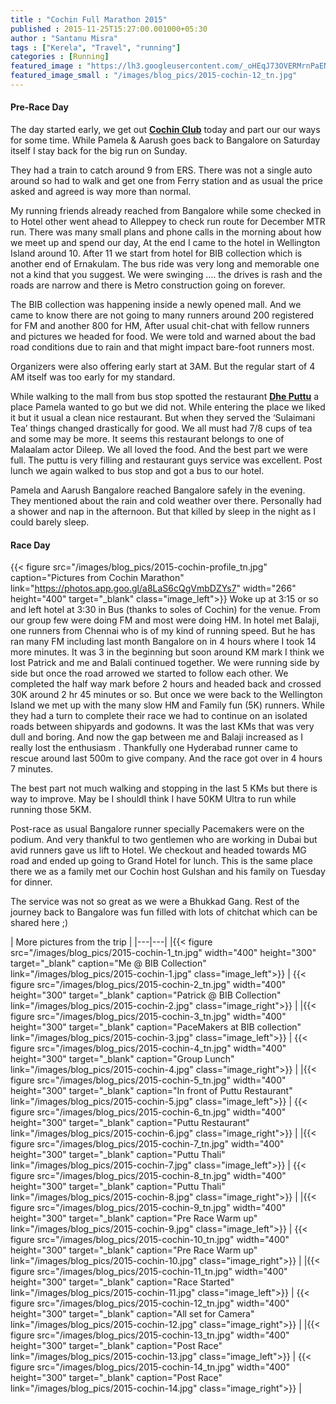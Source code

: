 ```yaml
---
title : "Cochin Full Marathon 2015"
published : 2015-11-25T15:27:00.001000+05:30
author : "Santanu Misra"
tags : ["Kerela", "Travel", "running"]
categories : [Running]
featured_image : "https://lh3.googleusercontent.com/_oHEqJ73OVERMrnPaEN-3adimcOlykby-Nhvv50ZRdl6BX4lGCWQtkXw_TpM9QF2fu4q-duZbdo9X_OEtmJcYZGLqljgKCL-HoN-r4AFCC8pPQEc0Uqqdz4rJKC35hf1Zibn0fO4f9s"
featured_image_small : "/images/blog_pics/2015-cochin-12_tn.jpg"
---
```

#### Pre-Race Day

The day started early, we get out [**Cochin Club**](http://www.cochinclub.in/) today and part our our ways for some time. While Pamela & Aarush goes back to Bangalore on Saturday itself I stay back for the big run on Sunday.

They had a train to catch around 9 from ERS. There was not a single auto around so had to walk and get one from Ferry station and as usual the price asked and agreed is way more than normal.

My running friends already reached from Bangalore while some checked in to Hotel other went ahead to Alleppey to check run route for December MTR run. There was many small plans and phone calls in the morning about how we meet up and spend our day, At the end I came to the hotel in Wellington Island around 10. After 11 we start from hotel for BIB collection which is another end of Ernakulam. The bus ride was very long and memorable one not a kind that you suggest. We were swinging …. the drives is rash and the roads are narrow and there is Metro construction going on forever.

The BIB collection was happening inside a newly opened mall. And we came to know there are not going to many runners around 200 registered for FM and another 800 for HM, After usual chit-chat with fellow runners and pictures we headed for food. We were told and warned about the bad road conditions due to rain and that might impact bare-foot runners most.

Organizers were also offering early start at 3AM. But the regular start of 4 AM itself was too early for my standard.

While walking to the mall from bus stop spotted the restaurant [**Dhe Puttu**](http://www.dheputtu.com/) a place Pamela wanted to go but we did not. While entering the place we liked it but it usual a clean nice restaurant. But when they served the ‘Sulaimani Tea’ things changed drastically for good. We all must had 7/8 cups of tea and some may be more. It seems this restaurant belongs to one of Malaalam actor Dileep. We all loved the food. And the best part we were full. The puttu is very filling and restaurant guys service was excellent. Post lunch we again walked to bus stop and got a bus to our hotel. 

Pamela and Aarush Bangalore reached Bangalore safely in the evening. They mentioned about the rain and cold weather over there. Personally had a shower and nap in the afternoon. But that killed by sleep in the night as I could barely sleep. 

#### Race Day

{{< figure src="/images/blog_pics/2015-cochin-profile_tn.jpg" caption="Pictures from Cochin Marathon" link="https://photos.app.goo.gl/a8LaS6cQgVmbDZYs7" width="266" height="400" target="_blank" class="image_left">}} Woke up at 3:15 or so and left hotel at 3:30 in Bus (thanks to soles of Cochin) for the venue. From our group few were doing FM and most were doing HM. In hotel met Balaji, one runners from Chennai who is of my kind of running speed. But he has ran many FM including last month Bangalore on in 4 hours where I took 14 more minutes. It was 3 in the beginning but soon around KM mark I think we lost Patrick and me and Balali continued together. We were running side by side but once the road arrowed we started to follow each other. We completed the half way mark before 2 hours and headed back and crossed 30K around 2 hr 45 minutes or so. But once we were back to the Wellington Island we met up with the many slow HM and Family fun (5K) runners. While they had a turn to complete their race we had to continue on an isolated roads between shipyards and godowns. It was the last KMs that was very dull and boring. And now the gap between me and Balaji increased as I really lost the enthusiasm . Thankfully one Hyderabad runner came to rescue around last 500m to give company. And the race got over in 4 hours 7 minutes.

The best part not much walking and stopping in the last 5 KMs but there is way to improve. May be I shouldI think I have 50KM Ultra to run while running those 5KM. 

Post-race as usual Bangalore runner specially Pacemakers were on the podium. And very thankful to two gentlemen who are working in Dubai but avid runners gave us lift to Hotel. We checkout and headed towards MG road and ended up going to Grand Hotel for lunch. This is the same place there we as a family met our Cochin host Gulshan and his family on Tuesday for dinner.

The service was not so great as we were a Bhukkad Gang. Rest of the journey back to Bangalore was fun filled with lots of chitchat which can be shared here ;)

|  More  pictures from the trip    |
|---|---|
|{{< figure src="/images/blog_pics/2015-cochin-1_tn.jpg" width="400" height="300" target="_blank" caption="Me @ BIB Collection" link="/images/blog_pics/2015-cochin-1.jpg" class="image_left">}} | {{< figure src="/images/blog_pics/2015-cochin-2_tn.jpg" width="400" height="300" target="_blank" caption="Patrick @ BIB Collection" link="/images/blog_pics/2015-cochin-2.jpg"  class="image_right">}} |
|{{< figure src="/images/blog_pics/2015-cochin-3_tn.jpg" width="400" height="300" target="_blank" caption="PaceMakers at BIB collection" link="/images/blog_pics/2015-cochin-3.jpg" class="image_left">}} | {{< figure src="/images/blog_pics/2015-cochin-4_tn.jpg" width="400" height="300" target="_blank" caption="Group Lunch" link="/images/blog_pics/2015-cochin-4.jpg"  class="image_right">}} |
|{{< figure src="/images/blog_pics/2015-cochin-5_tn.jpg" width="400" height="300" target="_blank" caption="In front of Puttu Restaurant" link="/images/blog_pics/2015-cochin-5.jpg" class="image_left">}} | {{< figure src="/images/blog_pics/2015-cochin-6_tn.jpg" width="400" height="300" target="_blank" caption="Puttu Restaurant" link="/images/blog_pics/2015-cochin-6.jpg"  class="image_right">}} |
|{{< figure src="/images/blog_pics/2015-cochin-7_tn.jpg" width="400" height="300" target="_blank" caption="Puttu Thali" link="/images/blog_pics/2015-cochin-7.jpg" class="image_left">}} | {{< figure src="/images/blog_pics/2015-cochin-8_tn.jpg" width="400" height="300" target="_blank" caption="Puttu Thali" link="/images/blog_pics/2015-cochin-8.jpg"  class="image_right">}} |
|{{< figure src="/images/blog_pics/2015-cochin-9_tn.jpg" width="400" height="300" target="_blank" caption="Pre Race Warm up" link="/images/blog_pics/2015-cochin-9.jpg" class="image_left">}} | {{< figure src="/images/blog_pics/2015-cochin-10_tn.jpg" width="400" height="300" target="_blank" caption="Pre Race Warm up" link="/images/blog_pics/2015-cochin-10.jpg"  class="image_right">}} |
|{{< figure src="/images/blog_pics/2015-cochin-11_tn.jpg" width="400" height="300" target="_blank" caption="Race Started" link="/images/blog_pics/2015-cochin-11.jpg" class="image_left">}} | {{< figure src="/images/blog_pics/2015-cochin-12_tn.jpg" width="400" height="300" target="_blank" caption="All set for Camera" link="/images/blog_pics/2015-cochin-12.jpg"  class="image_right">}} |
|{{< figure src="/images/blog_pics/2015-cochin-13_tn.jpg" width="400" height="300" target="_blank" caption="Post Race" link="/images/blog_pics/2015-cochin-13.jpg" class="image_left">}} | {{< figure src="/images/blog_pics/2015-cochin-14_tn.jpg" width="400" height="300" target="_blank" caption="Post Race" link="/images/blog_pics/2015-cochin-14.jpg"  class="image_right">}} |
